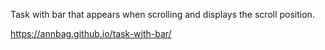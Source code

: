  Task with bar that appears when scrolling and displays the scroll position.
 
 https://annbag.github.io/task-with-bar/
